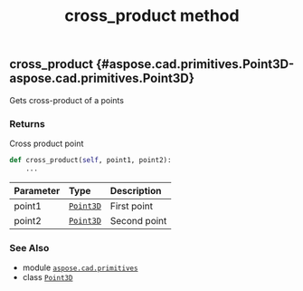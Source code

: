 ﻿---
title: cross_product method
second_title: Aspose.CAD for Python via .NET API References
description: 
type: docs
weight: 30
url: /python-net/aspose.cad.primitives/point3d/cross_product/
is_root: false
---

## cross_product {#aspose.cad.primitives.Point3D-aspose.cad.primitives.Point3D}

Gets cross-product of a points


### Returns 


Cross product point


```python
def cross_product(self, point1, point2):
    ...
```


| Parameter | Type | Description |
| :- | :- | :- |
| point1 | [`Point3D`](/cad/python-net/aspose.cad.primitives/point3d) | First point |
| point2 | [`Point3D`](/cad/python-net/aspose.cad.primitives/point3d) | Second point |



### See Also
* module [`aspose.cad.primitives`](../../)
* class [`Point3D`](/cad/python-net/aspose.cad.primitives/point3d)
